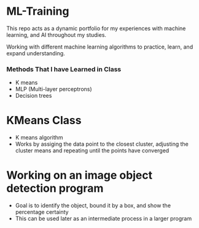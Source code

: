 # ML-Training
This repo acts as a dynamic portfolio for my experiences with machine learning, and AI throughout my studies.

Working with different machine learning algorithms to practice, learn, and expand understanding. 

### Methods That I have Learned in Class
- K means
- MLP (Multi-layer perceptrons)
- Decision trees

# KMeans Class
- K means algorithm
- Works by assiging the data point to the closest cluster, adjusting the cluster means and repeating until the points have converged

# Working on an image object detection program
- Goal is to identify the object, bound it by a box, and show the percentage certainty
- This can be used later as an intermediate process in a larger program
